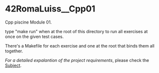 # 42RomaLuiss__Cpp01

Cpp piscine Module 01.

type "make run" when at the root of this directory to run all exercises at once on the given test cases.

There's a Makefile for each exercise and one at the root that binds them all together.

*For a detailed expalantion of the project requirements*, please check the [Subject](en.subject.pdf).
